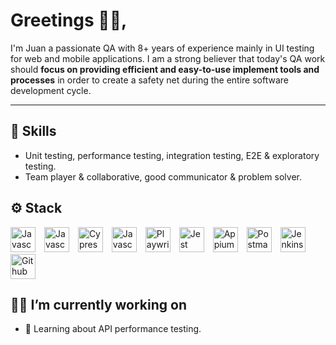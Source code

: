 # Greetings 🧙‍♂️, 

I'm️ Juan a passionate QA with 8+ years of experience mainly in UI testing for web and mobile applications. I am a strong believer
that today's QA work should **focus on providing efficient and easy-to-use implement tools and processes** in order to
create a safety net during the entire software development cycle.

---

## 🤹 Skills

- Unit testing, performance testing, integration testing, E2E & exploratory testing.
- Team player & collaborative, good communicator & problem solver.

## ⚙️ Stack

<p>
<img alt="Javascript" width="40px" style="padding-right:10px;" src="https://cdn.jsdelivr.net/gh/devicons/devicon@latest/icons/javascript/javascript-original.svg"/>
<img alt="Javascript" width="40px" style="padding-right:10px;" src="https://cdn.jsdelivr.net/gh/devicons/devicon@latest/icons/typescript/typescript-original.svg"/>
<img alt="Cypress" width="40px" style="padding-right:10px;" src="https://cdn.jsdelivr.net/gh/devicons/devicon@latest/icons/cypressio/cypressio-original.svg"/>
<img alt="Javascript" width="40px" style="padding-right:10px;" src="https://asset.brandfetch.io/idV7ZoyErg/idjjDL4vNp.svg?updated=1708617611752"/>
<img alt="Playwright" width="40px" style="padding-right:10px;" src="https://cdn.jsdelivr.net/gh/devicons/devicon@latest/icons/playwright/playwright-original.svg"/>
<img alt="Jest" width="40px" style="padding-right:10px;" src="https://cdn.jsdelivr.net/gh/devicons/devicon@latest/icons/jest/jest-plain.svg"/>
<img alt="Appium" width="40px" style="padding-right:10px;" src="https://appium.io/docs/en/latest/assets/images/appium-logo.png"/>
<img alt="Postman" width="40px" style="padding-right:10px;" src="https://cdn.jsdelivr.net/gh/devicons/devicon@latest/icons/postman/postman-original.svg"/>
<img alt="Jenkins" width="40px" style="padding-right:10px;" src="https://cdn.jsdelivr.net/gh/devicons/devicon@latest/icons/jenkins/jenkins-original.svg"/>
<img alt="Github actions" width="40px" style="padding-right:10px;" src="https://cdn.jsdelivr.net/gh/devicons/devicon@latest/icons/githubactions/githubactions-original.svg"/>
</p>

## 🙇‍♂️ I’m currently working on

- 🌱 Learning about API performance testing.
